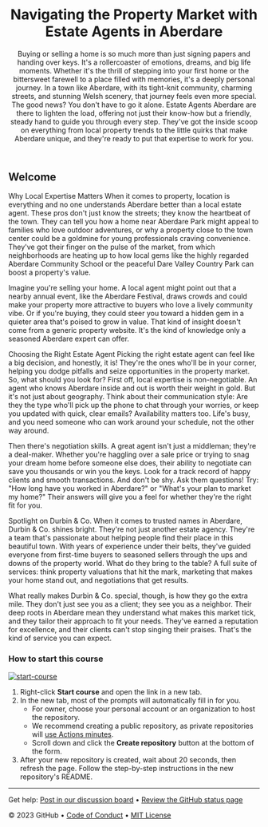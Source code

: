 

<header>

<!--
  <<< Author notes: Course header >>>
  Include a 1280×640 image, course title in sentence case, and a concise description in emphasis.
  In your repository settings: enable template repository, add your 1280×640 social image, auto delete head branches.
  Add your open source license, GitHub uses MIT license.
-->

# Navigating the Property Market with Estate Agents in Aberdare

Buying or selling a home is so much more than just signing papers and handing over keys. It's a rollercoaster of emotions, dreams, and big life moments. Whether it's the thrill of stepping into your first home or the bittersweet farewell to a place filled with memories, it's a deeply personal journey. In a town like Aberdare, with its tight-knit community, charming streets, and stunning Welsh scenery, that journey feels even more special. The good news? You don't have to go it alone. Estate Agents Aberdare are there to lighten the load, offering not just their know-how but a friendly, steady hand to guide you through every step. They've got the inside scoop on everything from local property trends to the little quirks that make Aberdare unique, and they're ready to put that expertise to work for you.
</header>

<!--
  <<< Author notes: Course start >>>
  Include start button, a note about Actions minutes,
  and tell the learner why they should take the course.
-->

## Welcome

Why Local Expertise Matters
When it comes to property, location is everything and no one understands Aberdare better than a local estate agent. These pros don't just know the streets; they know the heartbeat of the town. They can tell you how a home near Aberdare Park might appeal to families who love outdoor adventures, or why a property close to the town center could be a goldmine for young professionals craving convenience. They've got their finger on the pulse of the market, from which neighborhoods are heating up to how local gems like the highly regarded Aberdare Community School or the peaceful Dare Valley Country Park can boost a property's value.

Imagine you're selling your home. A local agent might point out that a nearby annual event, like the Aberdare Festival, draws crowds and could make your property more attractive to buyers who love a lively community vibe. Or if you're buying, they could steer you toward a hidden gem in a quieter area that's poised to grow in value. That kind of insight doesn't come from a generic property website. It's the kind of knowledge only a seasoned Aberdare expert can offer.

Choosing the Right Estate Agent
Picking the right estate agent can feel like a big decision, and honestly, it is! They're the ones who'll be in your corner, helping you dodge pitfalls and seize opportunities in the property market. So, what should you look for? First off, local expertise is non-negotiable. An agent who knows Aberdare inside and out is worth their weight in gold. But it's not just about geography. Think about their communication style: Are they the type who'll pick up the phone to chat through your worries, or keep you updated with quick, clear emails? Availability matters too. Life's busy, and you need someone who can work around your schedule, not the other way around.

Then there's negotiation skills. A great agent isn't just a middleman; they're a deal-maker. Whether you're haggling over a sale price or trying to snag your dream home before someone else does, their ability to negotiate can save you thousands or win you the keys. Look for a track record of happy clients and smooth transactions. And don't be shy. Ask them questions! Try: "How long have you worked in Aberdare?" or "What's your plan to market my home?" Their answers will give you a feel for whether they're the right fit for you.

Spotlight on Durbin & Co.
When it comes to trusted names in Aberdare, Durbin & Co. shines bright. They're not just another estate agency. They're a team that's passionate about helping people find their place in this beautiful town. With years of experience under their belts, they've guided everyone from first-time buyers to seasoned sellers through the ups and downs of the property world. What do they bring to the table? A full suite of services: think property valuations that hit the mark, marketing that makes your home stand out, and negotiations that get results.

What really makes Durbin & Co. special, though, is how they go the extra mile. They don't just see you as a client; they see you as a neighbor. Their deep roots in Aberdare mean they understand what makes this market tick, and they tailor their approach to fit your needs. They've earned a reputation for excellence, and their clients can't stop singing their praises. That's the kind of service you can expect.
### How to start this course

<!-- For start course, run in JavaScript:
'https://github.com/new?' + new URLSearchParams({
  template_owner: 'skills',
  template_name: 'github-pages',
  owner: '@me',
  name: 'skills-github-pages',
  description: 'My clone repository',
  visibility: 'public',
}).toString()
-->

[![start-course](https://user-images.githubusercontent.com/1221423/235727646-4a590299-ffe5-480d-8cd5-8194ea184546.svg)](https://github.com/new?template_owner=skills&template_name=github-pages&owner=%40me&name=skills-github-pages&description=My+clone+repository&visibility=public)

1. Right-click **Start course** and open the link in a new tab.
2. In the new tab, most of the prompts will automatically fill in for you.
   - For owner, choose your personal account or an organization to host the repository.
   - We recommend creating a public repository, as private repositories will [use Actions minutes](https://docs.github.com/en/billing/managing-billing-for-github-actions/about-billing-for-github-actions).
   - Scroll down and click the **Create repository** button at the bottom of the form.
3. After your new repository is created, wait about 20 seconds, then refresh the page. Follow the step-by-step instructions in the new repository's README.

<footer>

<!--
  <<< Author notes: Footer >>>
  Add a link to get support, GitHub status page, code of conduct, license link.
-->

---

Get help: [Post in our discussion board](https://github.com/orgs/skills/discussions/categories/github-pages) &bull; [Review the GitHub status page](https://www.githubstatus.com/)

&copy; 2023 GitHub &bull; [Code of Conduct](https://www.contributor-covenant.org/version/2/1/code_of_conduct/code_of_conduct.md) &bull; [MIT License](https://gh.io/mit)

</footer>
